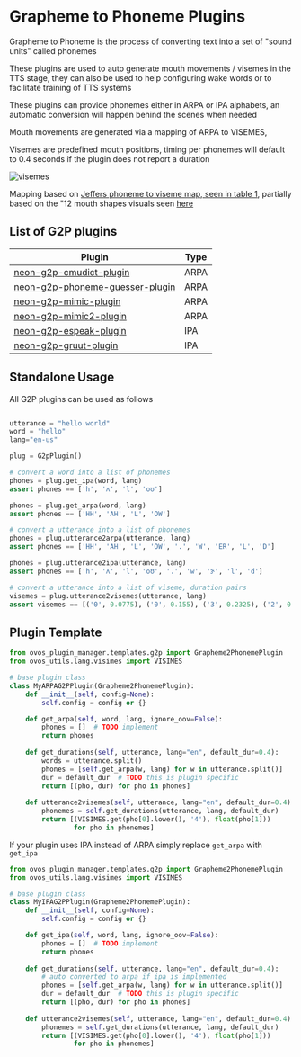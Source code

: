 # Grapheme to Phoneme Plugins

Grapheme to Phoneme is the process of converting text into a set of "sound units" called phonemes

These plugins are used to auto generate mouth movements / visemes in the TTS stage, they can also be used to help
configuring wake words or to facilitate training of TTS systems

These plugins can provide phonemes either in ARPA or IPA alphabets, an automatic conversion will happen behind the scenes when needed

Mouth movements are generated via a mapping of ARPA to VISEMES, 

Visemes are predefined mouth positions, timing per phonemes will default to 0.4 seconds if the plugin does not report a duration

![visemes](http://www.web3.lu/wp-content/uploads/2014/09/visemes.jpg)

Mapping based on [Jeffers phoneme to viseme map, seen in table 1](http://citeseerx.ist.psu.edu/viewdoc/download?doi=10.1.1.221.6377&rep=rep1&type=pdf), partially based on the "12 mouth shapes visuals seen [here](https://wolfpaulus.com/journal/software/lipsynchronization/)

## List of G2P plugins

| Plugin                                                                                        | Type |
|-----------------------------------------------------------------------------------------------|------|
| [neon-g2p-cmudict-plugin](https://github.com/NeonGeckoCom/g2p-cmudict-plugin)                 | ARPA |
| [neon-g2p-phoneme-guesser-plugin](https://github.com/NeonGeckoCom/g2p-phoneme-guesser-plugin) | ARPA |
| [neon-g2p-mimic-plugin](https://github.com/NeonJarbas/g2p-mimic-plugin)                       | ARPA |
| [neon-g2p-mimic2-plugin](https://github.com/NeonJarbas/g2p-mimic2-plugin)                     | ARPA |
| [neon-g2p-espeak-plugin](https://github.com/NeonJarbas/g2p-espeak-plugin)                     | IPA  |
| [neon-g2p-gruut-plugin](https://github.com/NeonGeckoCom/g2p-gruut-plugin)                     | IPA  |

## Standalone Usage

All G2P plugins can be used as follows

```python

utterance = "hello world"
word = "hello"
lang="en-us"

plug = G2pPlugin()

# convert a word into a list of phonemes
phones = plug.get_ipa(word, lang)
assert phones == ['h', 'ʌ', 'l', 'oʊ']

phones = plug.get_arpa(word, lang)
assert phones == ['HH', 'AH', 'L', 'OW']

# convert a utterance into a list of phonemes
phones = plug.utterance2arpa(utterance, lang)
assert phones == ['HH', 'AH', 'L', 'OW', '.', 'W', 'ER', 'L', 'D']

phones = plug.utterance2ipa(utterance, lang)
assert phones == ['h', 'ʌ', 'l', 'oʊ', '.', 'w', 'ɝ', 'l', 'd']

# convert a utterance into a list of viseme, duration pairs
visemes = plug.utterance2visemes(utterance, lang)
assert visemes == [('0', 0.0775), ('0', 0.155), ('3', 0.2325), ('2', 0.31), ('2', 0.434), ('2', 0.558), ('3', 0.682), ('3', 0.806)]
```

## Plugin Template

```python
from ovos_plugin_manager.templates.g2p import Grapheme2PhonemePlugin
from ovos_utils.lang.visimes import VISIMES

# base plugin class
class MyARPAG2PPlugin(Grapheme2PhonemePlugin):
    def __init__(self, config=None):
        self.config = config or {}

    def get_arpa(self, word, lang, ignore_oov=False):
        phones = []  # TODO implement
        return phones
    
    def get_durations(self, utterance, lang="en", default_dur=0.4):
        words = utterance.split()
        phones = [self.get_arpa(w, lang) for w in utterance.split()]
        dur = default_dur  # TODO this is plugin specific
        return [(pho, dur) for pho in phones]
    
    def utterance2visemes(self, utterance, lang="en", default_dur=0.4):
        phonemes = self.get_durations(utterance, lang, default_dur)
        return [(VISIMES.get(pho[0].lower(), '4'), float(pho[1]))
                for pho in phonemes]

```

If your plugin uses IPA instead of ARPA simply replace `get_arpa` with `get_ipa`

```python
from ovos_plugin_manager.templates.g2p import Grapheme2PhonemePlugin
from ovos_utils.lang.visimes import VISIMES

# base plugin class
class MyIPAG2PPlugin(Grapheme2PhonemePlugin):
    def __init__(self, config=None):
        self.config = config or {}

    def get_ipa(self, word, lang, ignore_oov=False):
        phones = []  # TODO implement
        return phones
    
    def get_durations(self, utterance, lang="en", default_dur=0.4):
        # auto converted to arpa if ipa is implemented
        phones = [self.get_arpa(w, lang) for w in utterance.split()]
        dur = default_dur  # TODO this is plugin specific
        return [(pho, dur) for pho in phones]
    
    def utterance2visemes(self, utterance, lang="en", default_dur=0.4):
        phonemes = self.get_durations(utterance, lang, default_dur)
        return [(VISIMES.get(pho[0].lower(), '4'), float(pho[1]))
                for pho in phonemes]

```


